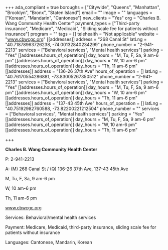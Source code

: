 +++
ada_compliant = true
boroughs = ["Citywide", "Queens", "Manhattan", "Brooklyn", "Bronx", "Staten Island"]
email = ""
image = ""
languages = ["Korean", "Mandarin", "Cantonese"]
new_clients = "Yes"
org = "Charles B. Wang Community Health Center"
payment_types = ["Third-party insurance", "Medicare", "Medicaid", "Sliding scale fee for patients without insurance"]
program = ""
tags = []
telehealth = "Not applicable"
website = "www.cbwcgc.org"
[[addresses]]
address = "268 Canal St"
latLng = "40.71878963726238, -74.00132840234299"
phone_number = "2-941-2213"
services = ["Behavioral services", "Mental health services"]
parking = "Yes"
[[addresses.hours_of_operation]]
day_hours = "M, Tu, F, Sa, 9 am-6 pm"
[[addresses.hours_of_operation]]
day_hours = "W, 10 am-6 pm"
[[addresses.hours_of_operation]]
day_hours = "Th, 11 am-6 pm"
[[addresses]]
address = "136-26 37th Ave"
hours_of_operation = []
latLng = "40.76170554286881, -73.83005267350512"
phone_number = "2-941-2213"
services = ["Behavioral services", "Mental health services"]
parking = "Yes"
[[addresses.hours_of_operation]]
day_hours = "M, Tu, F, Sa, 9 am-6 pm"
[[addresses.hours_of_operation]]
day_hours = "W, 10 am-6 pm"
[[addresses.hours_of_operation]]
day_hours = "Th, 11 am-6 pm"
[[addresses]]
address = "137-43 45th Ave"
hours_of_operation = []
latLng = "40.75192982760588, -73.82200221212504"
phone_number = ""
services = ["Behavioral services", "Mental health services"]
parking = "Yes"
[[addresses.hours_of_operation]]
day_hours = "M, Tu, F, Sa, 9 am-6 pm"
[[addresses.hours_of_operation]]
day_hours = "W, 10 am-6 pm"
[[addresses.hours_of_operation]]
day_hours = "Th, 11 am-6 pm"

+++

**Charles B. Wang Community Health Center**

P: 2-941-2213

A: (M) 268 Canal St / (Q) 136-26 37th Ave, 137-43 45th Ave

M, Tu, F, Sa, 9 am-6 pm

W, 10 am-6 pm

Th, 11 am-6 pm

www.cbwcgc.org

Services: Behavioral/mental health services

Payment: Medicare, Medicaid, third-party insurance, sliding scale fee for patients without insurance

Languages: Cantonese, Mandarin, Korean
